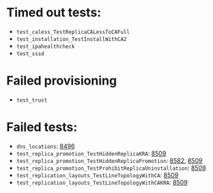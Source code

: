# Timed out tests:
- `test_caless_TestReplicaCALessToCAFull` 
- `test_installation_TestInstallWithCA2`
- `test_ipahealthcheck` 
- `test_sssd`
# Failed provisioning
- `test_trust` 
# Failed tests:
- `dns_locations`: [8496](https://pagure.io/freeipa/issue/8496)
- `test_replica_promotion_TestHiddenReplicaKRA`: [8509](https://pagure.io/freeipa/issue/8509)
- `test_replica_promotion_TestHiddenReplicaPromotion`: [8582](https://pagure.io/freeipa/issue/8582),  [8509](https://pagure.io/freeipa/issue/8509)
- `test_replica_promotion_TestProhibitReplicaUninstallation`: [8509](https://pagure.io/freeipa/issue/8509)
- `test_replication_layouts_TestLineTopologyWithCA`: [8509](https://pagure.io/freeipa/issue/8509)
- `test_replication_layouts_TestLineTopologyWithCAKRA`: [8509](https://pagure.io/freeipa/issue/8509)
